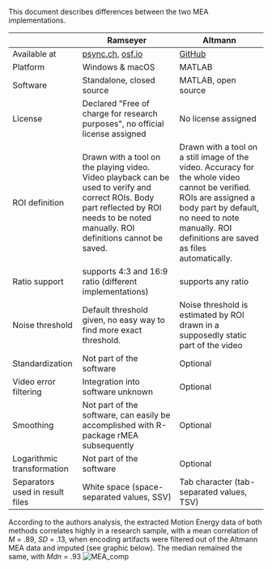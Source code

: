 This document describes differences between the two MEA implementations.

|   |Ramseyer|Altmann|
|---|---|---|
|Available at|[psync.ch](https://psync.ch/downloads/), [osf.io](https://osf.io/gkzs3/)|[GitHub](https://github.com/10101-00001/MEA)|
|Platform|Windows & macOS|MATLAB|
|Software|Standalone, closed source|MATLAB, open source|
|License|Declared "Free of charge for research purposes", no official license assigned|No license assigned|
|ROI definition|Drawn with a tool on the playing video. Video playback can be used to verify and correct ROIs. Body part reflected by ROI needs to be noted manually. ROI definitions cannot be saved.|Drawn with a tool on a still image of the video. Accuracy for the whole video cannot be verified. ROIs are assigned a body part by default, no need to note manually. ROI definitions are saved as files automatically.|Drawn with a tool on a still image of the video. Accuracy for the whole video cannot be verified. ROIs are assigned a body part by default, no need to note manually. ROI definitions are saved as files automatically.|
|Ratio support|supports 4:3 and 16:9 ratio (different implementations)|supports any ratio|
|Noise threshold|Default threshold given, no easy way to find more exact threshold.|Noise threshold is estimated by ROI drawn in a supposedly static part of the video|
|Standardization|Not part of the software|Optional|
|Video error filtering|Integration into software unknown|Optional|
|Smoothing|Not part of the software, can easily be accomplished with R-package rMEA subsequently|Optional|
|Logarithmic transformation|Not part of the software|Optional|
|Separators used in result files|White space (space-separated values, SSV)|Tab character (tab-separated values, TSV)|

According to the authors analysis, the extracted Motion Energy data of both methods correlates highly in a research sample, with a mean correlation of *M* = .89, *SD* = .13, when encoding artifacts were filtered out of the Altmann MEA data and imputed (see graphic below). The median remained the same, with *Mdn* = .93
![MEA_comp](https://user-images.githubusercontent.com/10432441/167428194-5284da3f-bca3-45a2-9416-c02318602c8f.png)
